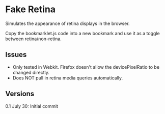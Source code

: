 Fake Retina
===========

Simulates the appearance of retina displays in the browser.


Copy the bookmarklet.js code into a new bookmark and use it as a toggle between retina/non-retina.

## Issues

- Only tested in Webkit. Firefox doesn't allow the devicePixelRatio to be changed directly.
- Does NOT pull in retina media queries automatically.

## Versions

0.1
July 30: Initial commit

